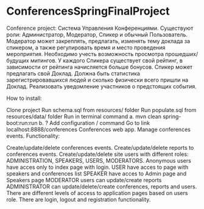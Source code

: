 # ConferencesSpringFinalProject

Conference project: 
Система Управления Конференциями. Существуют роли: Администратор, Модератор, Спикер и обычный Пользователь. Модератор может закреплять, предлагать, изменять тему доклада за спикером, а также регулировать время и место проведения мероприятия. Необходимо учесть возможность просмотра прошедших/будущих митингов. У каждого Спикера существует свой рейтинг, в зависимости от рейтинга начисляется больше бонусов. Спикер может предлагать свой Доклад. Должна быть статистика зарегистрировавшихся людей и сколько физически всего пришли на Доклад. Реализовать уведомление участников о предстоящих события.

How to install:

Clone project
Run schema.sql from resources/ folder
Run populate.sql from resources/data/ folder
Run in terminal command a. mvn clean spring-boot:run:run b. ? Add configuration / command
Go to link localhost:8888/conferences
Conferences web app. Manage conferences events. Functionality:

Create/update/delete conferences events.
Create/update/delete reports to conferences events.
Create/update/delete site users with different roles: ADMINISTRATION, SPEAKERS, USERS, MODERATORS.
Anonymous users have acces only to index page with login. USER have acces to page with speakers and conferences list SPEAKER have acces to Admin page and Speakers page MODERATOR users can update/create reports ADMINISTRATOR can update/delete/create conferences, reports and users.
There are different levels of access to application pages based on users role.
There are login, logout and registration functionality.
